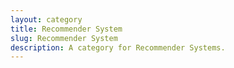 ```yaml
---
layout: category
title: Recommender System
slug: Recommender System
description: A category for Recommender Systems.
---
```

